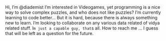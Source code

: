 Hi, I’m @diademist
I’m interested in Videogames, yet programming is a nice way to solve complex puzzles, and who does not like puzzles?
I’m currently learning to code better... But it is hard, because there is always something new to learn.
I’m looking to collaborate on any various data related of vidya related stuff. I`m just a capable guy, that`s all. 
How to reach me ... I guess that will be left as a question for the future.

<!---
diademist/diademist is a ✨ special ✨ repository because its `README.md` (this file) appears on your GitHub profile.
You can click the Preview link to take a look at your changes.
--->
